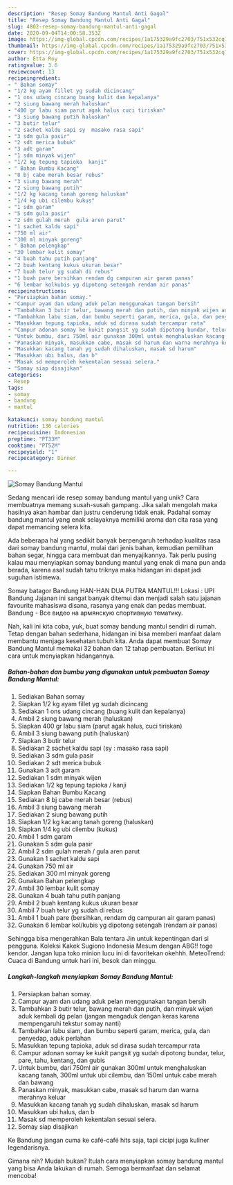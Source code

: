 ```yaml
---
description: "Resep Somay Bandung Mantul Anti Gagal"
title: "Resep Somay Bandung Mantul Anti Gagal"
slug: 4802-resep-somay-bandung-mantul-anti-gagal
date: 2020-09-04T14:00:58.353Z
image: https://img-global.cpcdn.com/recipes/1a175329a9fc2703/751x532cq70/somay-bandung-mantul-foto-resep-utama.jpg
thumbnail: https://img-global.cpcdn.com/recipes/1a175329a9fc2703/751x532cq70/somay-bandung-mantul-foto-resep-utama.jpg
cover: https://img-global.cpcdn.com/recipes/1a175329a9fc2703/751x532cq70/somay-bandung-mantul-foto-resep-utama.jpg
author: Etta Roy
ratingvalue: 3.6
reviewcount: 13
recipeingredient:
- " Bahan somay"
- "1/2 kg ayam fillet yg sudah dicincang"
- "1 ons udang cincang buang kulit dan kepalanya"
- "2 siung bawang merah haluskan"
- "400 gr labu siam parut agak halus cuci tiriskan"
- "3 siung bawang putih haluskan"
- "3 butir telur"
- "2 sachet kaldu sapi sy  masako rasa sapi"
- "3 sdm gula pasir"
- "2 sdt merica bubuk"
- "3 adt garam"
- "1 sdm minyak wijen"
- "1/2 kg tepung tapioka  kanji"
- " Bahan Bumbu Kacang"
- "8 bj cabe merah besar rebus"
- "3 siung bawang merah"
- "2 siung bawang putih"
- "1/2 kg kacang tanah goreng haluskan"
- "1/4 kg ubi cilembu kukus"
- "1 sdm garam"
- "5 sdm gula pasir"
- "2 sdm gulah merah  gula aren parut"
- "1 sachet kaldu sapi"
- "750 ml air"
- "300 ml minyak goreng"
- " Bahan pelengkap"
- "30 lembar kulit somay"
- "4 buah tahu putih panjang"
- "2 buah kentang kukus ukuran besar"
- "7 buah telur yg sudah di rebus"
- "1 buah pare bersihkan rendam dg campuran air garam panas"
- "6 lembar kolkubis yg dipotong setengah rendam air panas"
recipeinstructions:
- "Persiapkan bahan somay."
- "Campur ayam dan udang aduk pelan menggunakan tangan bersih"
- "Tambahkan 3 butir telur, bawang merah dan putih, dan minyak wijen aduk kembali dg pelan (jangan mengaduk dengan keras karena mempengaruhi tekstur somay nanti)"
- "Tambahkan labu siam, dan bumbu seperti garam, merica, gula, dan penyedap, aduk perlahan"
- "Masukkan tepung tapioka, aduk sd dirasa sudah tercampur rata"
- "Campur adonan somay ke kukit pangsit yg sudah dipotong bundar, telur, pare, tahu, kentang, dan gubis"
- "Untuk bumbu, dari 750ml air gunakan 300ml untuk menghaluskan kacang tanah, 300ml untuk ubi cilembu, dan 150ml untuk cabe merah dan bawang"
- "Panaskan minyak, masukkan cabe, masak sd harum dan warna merahnya keluar"
- "Masukkan kacang tanah yg sudah dihaluskan, masak sd harum"
- "Masukkan ubi halus, dan b"
- "Masak sd memperoleh kekentalan sesuai selera."
- "Somay siap disajikan"
categories:
- Resep
tags:
- somay
- bandung
- mantul

katakunci: somay bandung mantul 
nutrition: 136 calories
recipecuisine: Indonesian
preptime: "PT33M"
cooktime: "PT52M"
recipeyield: "1"
recipecategory: Dinner

---
```



![Somay Bandung Mantul](https://img-global.cpcdn.com/recipes/1a175329a9fc2703/751x532cq70/somay-bandung-mantul-foto-resep-utama.jpg)

Sedang mencari ide resep somay bandung mantul yang unik? Cara membuatnya memang susah-susah gampang. Jika salah mengolah maka hasilnya akan hambar dan justru cenderung tidak enak. Padahal somay bandung mantul yang enak selayaknya memiliki aroma dan cita rasa yang dapat memancing selera kita.

Ada beberapa hal yang sedikit banyak berpengaruh terhadap kualitas rasa dari somay bandung mantul, mulai dari jenis bahan, kemudian pemilihan bahan segar, hingga cara membuat dan menyajikannya. Tak perlu pusing kalau mau menyiapkan somay bandung mantul yang enak di mana pun anda berada, karena asal sudah tahu triknya maka hidangan ini dapat jadi suguhan istimewa.

Somay batagor Bandung HAN-HAN DUA PUTRA MANTUL!!! Lokasi : UPI Bandung Jajanan ini sangat banyak ditemui dan menjadi salah satu jajanan favourite mahasiswa disana, rasanya yang enak dan pedas membuat. Bandung - Все видео на армянскую спортивную тематику.


Nah, kali ini kita coba, yuk, buat somay bandung mantul sendiri di rumah. Tetap dengan bahan sederhana, hidangan ini bisa memberi manfaat dalam membantu menjaga kesehatan tubuh kita. Anda dapat membuat Somay Bandung Mantul memakai 32 bahan dan 12 tahap pembuatan. Berikut ini cara untuk menyiapkan hidangannya.

<!--inarticleads1-->

##### Bahan-bahan dan bumbu yang digunakan untuk pembuatan Somay Bandung Mantul:

1. Sediakan  Bahan somay
1. Siapkan 1/2 kg ayam fillet yg sudah dicincang
1. Sediakan 1 ons udang cincang (buang kulit dan kepalanya)
1. Ambil 2 siung bawang merah (haluskan)
1. Siapkan 400 gr labu siam (parut agak halus, cuci tiriskan)
1. Ambil 3 siung bawang putih (haluskan)
1. Siapkan 3 butir telur
1. Sediakan 2 sachet kaldu sapi (sy : masako rasa sapi)
1. Sediakan 3 sdm gula pasir
1. Sediakan 2 sdt merica bubuk
1. Gunakan 3 adt garam
1. Sediakan 1 sdm minyak wijen
1. Sediakan 1/2 kg tepung tapioka / kanji
1. Siapkan  Bahan Bumbu Kacang
1. Sediakan 8 bj cabe merah besar (rebus)
1. Ambil 3 siung bawang merah
1. Sediakan 2 siung bawang putih
1. Siapkan 1/2 kg kacang tanah goreng (haluskan)
1. Siapkan 1/4 kg ubi cilembu (kukus)
1. Ambil 1 sdm garam
1. Gunakan 5 sdm gula pasir
1. Ambil 2 sdm gulah merah / gula aren parut
1. Gunakan 1 sachet kaldu sapi
1. Gunakan 750 ml air
1. Sediakan 300 ml minyak goreng
1. Gunakan  Bahan pelengkap
1. Ambil 30 lembar kulit somay
1. Gunakan 4 buah tahu putih panjang
1. Ambil 2 buah kentang kukus ukuran besar
1. Ambil 7 buah telur yg sudah di rebus
1. Ambil 1 buah pare (bersihkan, rendam dg campuran air garam panas)
1. Gunakan 6 lembar kol/kubis yg dipotong setengah (rendam air panas)


Sehingga bisa mengerahkan Bala tentara Jin untuk kepentingan dari si pengguna. Koleksi Kakek Sugiono Indonesia Mesum dengan ABG!! toge kendor. Jangan lupa toko minion lucu ini di favoritekan okehhh. MeteoTrend: Cuaca di Bandung untuk hari ini, besok dan minggu. 

<!--inarticleads2-->

##### Langkah-langkah menyiapkan Somay Bandung Mantul:

1. Persiapkan bahan somay.
1. Campur ayam dan udang aduk pelan menggunakan tangan bersih
1. Tambahkan 3 butir telur, bawang merah dan putih, dan minyak wijen aduk kembali dg pelan (jangan mengaduk dengan keras karena mempengaruhi tekstur somay nanti)
1. Tambahkan labu siam, dan bumbu seperti garam, merica, gula, dan penyedap, aduk perlahan
1. Masukkan tepung tapioka, aduk sd dirasa sudah tercampur rata
1. Campur adonan somay ke kukit pangsit yg sudah dipotong bundar, telur, pare, tahu, kentang, dan gubis
1. Untuk bumbu, dari 750ml air gunakan 300ml untuk menghaluskan kacang tanah, 300ml untuk ubi cilembu, dan 150ml untuk cabe merah dan bawang
1. Panaskan minyak, masukkan cabe, masak sd harum dan warna merahnya keluar
1. Masukkan kacang tanah yg sudah dihaluskan, masak sd harum
1. Masukkan ubi halus, dan b
1. Masak sd memperoleh kekentalan sesuai selera.
1. Somay siap disajikan


Ke Bandung jangan cuma ke café-café hits saja, tapi cicipi juga kuliner legendarisnya. 

Gimana nih? Mudah bukan? Itulah cara menyiapkan somay bandung mantul yang bisa Anda lakukan di rumah. Semoga bermanfaat dan selamat mencoba!
